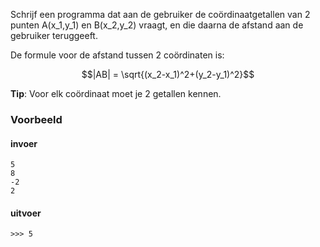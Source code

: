 Schrijf een programma dat aan de gebruiker de coördinaatgetallen van 2 punten A(x_1,y_1) en B(x_2,y_2) vraagt, en die daarna de afstand aan de gebruiker teruggeeft. 

De formule voor de afstand tussen 2 coördinaten is:

$$|AB| = \sqrt{(x_2-x_1)^2+(y_2-y_1)^2}$$

**Tip**: Voor elk coördinaat moet je 2 getallen kennen.

### Voorbeeld

#### invoer

```console?lang=python&prompt=>>>
5
8
-2
2

```
#### uitvoer
```console?lang=python&prompt=>>>
>>> 5
```
